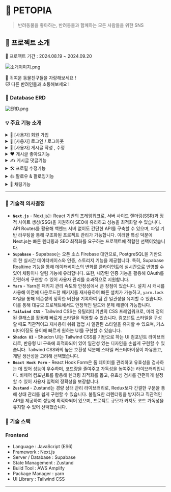 # 🐶 PETOPIA

> 반려동물을 좋아하는, 반려동물과 함께하는 모든 사람들을 위한 SNS
> 

## 📌 프로젝트 소개

📅 프로젝트 기간 : 2024.08.19 ~ 2024.09.20

![소개이미지.png](https://github.com/user-attachments/assets/18549475-e778-428d-b455-689e73cc1c3c)

🐶 귀여운 동물친구들을 자랑해보세요 !  <br/>
🐱 다른 반려인들과 소통해보세요 !<br/>

### 🧬 Database ERD

![ERD.png](https://github.com/user-attachments/assets/3ceab669-f516-44f0-9902-96caa93da534)

### 💡 주요 기능 소개

<details>
<summary>👥 [사용자] 회원 가입</summary>
<div markdown="1">
<h4>💡 서비스 이용을 위한 사용자 회원가입</h4>
<img src="https://github.com/user-attachments/assets/d80f3c95-e339-499a-af30-9a42cdf37a2f" width="80%">
</div>
</details>

<details>
<summary>🔐 [사용자] 로그인 / 로그아웃</summary>
<div markdown="1">
<h4>💡 Supabase Authentication를 사용한 로그인</h4>
<img src="https://github.com/user-attachments/assets/117a6e94-78f6-4450-afcb-4ef0cd31b513" >
<ul>
<li>1️⃣ 회원가입시 작성한 이메일, 패스워드로 로그인 </li>
<li>2️⃣ 로그인시 JWT Token 발행</li>
<li>3️⃣ 발행된 토큰과 로그인한 유저정보는 Zustand에 보관하여 인증시 사용</li>
</ul>
</div>
</details>

<details>
<summary>🪪 [사용자] 게시글 작성 , 수정</summary>
<div markdown="1">
<h4>💡 로그인 한 회원은 SNS 피드 글 작성 및 수정가능</h4>
<img src="https://github.com/user-attachments/assets/9bd80f4a-5e5e-4536-b93b-a597ce92d4d2" >
<img src="https://github.com/user-attachments/assets/86ee4984-b792-41e8-8102-f66035f4c848" >
</div>
</details>

<details>
<summary>❤️ 게시글 좋아요기능</summary>
<div markdown="1">
<h4>💡 다른사람이 올린 피드를 구경하며 좋아요 가능</h4>
<img src="https://github.com/user-attachments/assets/b0f26587-24f2-4b71-82ac-b4be6a578539" >
<ul>
<li>1️⃣ 낙관적 업데이트</li>
<p>- 사용자경험 개선을 위해 좋아요 기능에 낙관적 업데이트 적용<p>
</ul>
</div>
</details>

<details>
<summary>✍️ 게시글 댓글기능</summary>
<div markdown="1">
<h4>💡 피드를 구경하며 댓글로 소통 가능</h4>
<img src="https://github.com/user-attachments/assets/b93e55c3-9545-468d-b720-abb6e9a8d6f5" >
</div>
</details>

<details>
<summary>🛠️ 프로필 수정기능</summary>
<div markdown="1">
<h4>💡 사용자 프로필 수정기능</h4>
<img src="https://github.com/user-attachments/assets/f9cdd427-520a-4cf1-a291-a3b0d0349a87" width="80%">
<ul>
<li>1️⃣ 개인정보 수정</li>
<p>- 수정 가능 범위 : 닉네임(중복방지) , 간단소개글 <p>
</ul>
</div>
</details>

<details>
<summary>👍 팔로우 & 팔로잉기능</summary>
<div markdown="1">
<h4>💡 유저간 관계를 맺기 위한 팔로우 & 팔로잉 기능</h4>
<img src="https://github.com/user-attachments/assets/50caf4ce-1433-4bae-bfa6-e97aee1e302a" width="80%">
</div>
</details>

<details>
<summary>💬 채팅기능</summary>
<div markdown="1">
<h4>💡 관계를 맺은 사이에 가능한 실시간 채팅기능</h4>
<img src="https://github.com/user-attachments/assets/0457c4c6-a64f-4442-bb74-3110d2679c15">
</div>
</details>

---

### 🧙 기술적 의사결정

- **`Next.js`** - Next.js는 React 기반의 프레임워크로, 서버 사이드 렌더링(SSR)과 정적 사이트 생성(SSG)을 지원하여 SEO에 유리하고 성능을 최적화할 수 있습니다. API Routes를 활용해 백엔드 서버 없이도 간단한 API를 구축할 수 있으며, 파일 기반 라우팅을 통해 구조화된 프로젝트 관리가 가능합니다. 이러한 특성 덕분에 Next.js는 빠른 렌더링과 SEO 최적화를 요구하는 프로젝트에 적합한 선택이었습니다.
- **`Supabase`** - Supabase는 오픈 소스 Firebase 대안으로, PostgreSQL을 기반으로 한 실시간 데이터베이스와 인증, 스토리지 기능을 제공합니다. 특히, Supabase Realtime 기능을 통해 데이터베이스의 변화를 클라이언트에 실시간으로 반영할 수 있어 채팅이나 알림 기능에 유리합니다. 또한, 내장된 인증 기능을 활용해 OAuth를 간편하게 구현할 수 있어 사용자 관리를 효과적으로 지원합니다.
- **`Yarn`** - Yarn은 패키지 관리 속도와 안정성에서 큰 장점이 있습니다. 설치 시 캐시를 사용해 이전에 다운로드한 패키지를 재사용하여 빠른 설치가 가능하고, `yarn.lock` 파일을 통해 의존성의 정확한 버전을 기록하여 팀 간 일관성을 유지할 수 있습니다. 이를 통해 대규모 프로젝트에서도 안정적인 빌드와 문제 해결이 가능합니다.
- **`Tailwind CSS`** - Tailwind CSS는 유틸리티 기반의 CSS 프레임워크로, 미리 정의된 클래스를 활용해 빠르게 스타일을 적용할 수 있습니다. 컴포넌트 스타일을 구성할 때도 직관적이고 재사용이 쉬워 협업 시 일관된 스타일을 유지할 수 있으며, 커스터마이징도 용이해 빠르게 원하는 UI를 구현할 수 있습니다.
- **`Shadcn UI`** - Shadcn UI는 Tailwind CSS를 기반으로 하는 UI 컴포넌트 라이브러리로, 반응형 UI 구축에 최적화되어 있어 일관성 있는 디자인을 손쉽게 구현할 수 있습니다. Tailwind CSS와의 높은 호환성 덕분에 스타일 커스터마이징이 자유롭고, 개발 생산성을 고려해 선택했습니다.
- **`React Hook Form`** - React Hook Form은 폼 데이터를 관리하고 유효성을 검사하는 데 있어 성능이 우수하며, 코드량을 줄여주고 가독성을 높여주는 라이브러리입니다. 비제어 컴포넌트를 활용해 렌더링 최적화를 돕고, 유효성 검사를 간편하게 설정할 수 있어 사용자 입력의 정확성을 보장합니다.
- **`Zustand`** - Zustand는 경량 상태 관리 라이브러리로, Redux보다 간결한 구문을 통해 상태 관리를 쉽게 구현할 수 있습니다. 불필요한 리렌더링을 방지하고 직관적인 API를 제공하여 성능에 최적화되어 있으며, 프로젝트 규모가 커져도 코드 가독성을 유지할 수 있어 선택했습니다.

### 🔨 기술 스택

### **Frontend**

- Language : JavaScript (ES6)
- Framework : Next.js
- Server / Database : Supabase
- State Management : Zustand
- Build Tool : AWS Amplify
- Package Manager : yarn
- UI Library : Tailwind CSS

---

